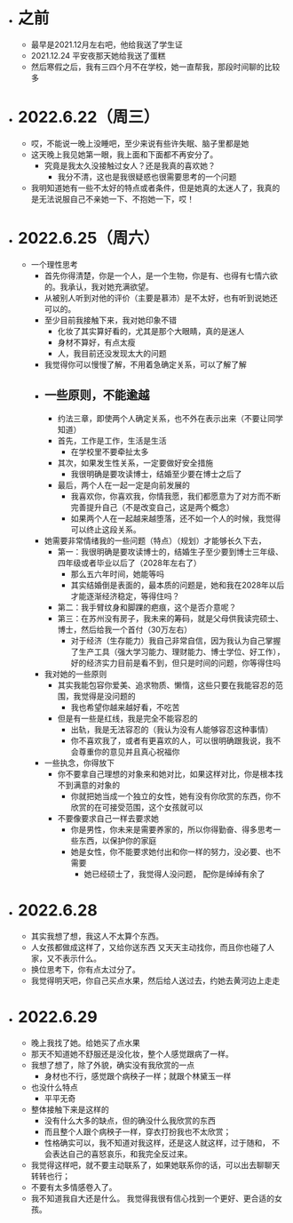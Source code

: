 - # 之前
	- 最早是2021.12月左右吧，他给我送了学生证
	- 2021.12.24 平安夜那天她给我送了蛋糕
	- 然后寒假之后，我有三四个月不在学校，她一直帮我，那段时间聊的比较多 
- # 2022.6.22（周三）
	- 哎，不能说一晚上没睡吧，至少来说有些许失眠、脑子里都是她
	- 这天晚上我见她第一眼，我上面和下面都不再安分了。
		- 究竟是我太久没接触过女人？还是我真的喜欢她？
			- 我分不清，这也是我很疑惑也很需要思考的一个问题
	- 我明知道她有一些不太好的特点或者条件，但是她真的太迷人了，我真的是无法说服自己不亲她一下、不抱她一下，哎！
- # 2022.6.25（周六）
	- 一个理性思考
		- 首先你得清楚，你是一个人，是一个生物，你是有、也得有七情六欲的。我承认，我对她充满欲望。
		- 从被别人听到对他的评价（主要是慕沛）是不太好，也有听到说她还可以的。
		- 至少目前我接触下来，我对她印象不错
			- 化妆了其实算好看的，尤其是那个大眼睛，真的是迷人
			- 身材不算好，有点太瘦
			- 人，我目前还没发现太大的问题
		- 我觉得你可以慢慢了解，不用着急确定关系，可以了解了解
		- ## 一些原则，不能逾越
			- 约法三章，即使两个人确定关系，也不外在表示出来（不要让同学知道）
			- 首先，工作是工作，生活是生活
				- 在学校里不要牵扯太多
			- 其次，如果发生性关系，一定要做好安全措施
				- 我很明确是要攻读博士，结婚至少要在博士之后了
			- 最后，两个人在一起一定是向前发展的
				- 我喜欢你，你喜欢我，你情我愿，我们都愿意为了对方而不断完善提升自己（不是改变自己，这是两个概念）
				- 如果两个人在一起越来越堕落，还不如一个人的时候，我觉得可以终止这段关系。
		- 她需要非常情绪我的一些问题（特点）（规划）才能够长久下去，
			- 第一：我很明确是要攻读博士的，结婚生子至少要到博士三年级、四年级或者毕业以后了（2028年左右了）
				- 那么五六年时间，她能等吗
				- 其实结婚倒是表面的，最本质的问题是，她和我在2028年以后才能逐渐经济稳定，等得住吗？
			- 第二：我手臂纹身和脚踝的疤痕，这个是否介意呢？
			- 第三：在苏州没有房子，我未来的筹码，就是父母供我读完硕士、博士，然后给我一个首付（30万左右）
				- 对于经济（生存能力）我自己非常自信，因为我认为自己掌握了生产工具（强大学习能力、理财能力、博士学位、好工作），好的经济实力目前是看不到，但只是时间的问题，你等得住吗
		- 我对她的一些原则
			- 其实我能包容你爱美、追求物质、懒惰，这些只要在我能容忍的范围，我觉得是没问题的
				- 我也希望你越来越好看，不吃苦
			- 但是有一些是红线，我是完全不能容忍的
				- 出轨，我是无法容忍的（我认为没有人能够容忍这种事情）
				- 你不喜欢我了，或者有更喜欢的人，可以很明确跟我说，我不会尊重你的意见并且真心祝福你
		- 一些执念，你得放下
			- 你不要拿自己理想的对象来和她对比，如果这样对比，你是根本找不到满意的对象的
				- 你就把她当成一个独立的女性，她有没有你欣赏的东西，你不欣赏的在可接受范围，这个女孩就可以
			- 不要像要求自己一样去要求她
				- 你是男性，你未来是需要养家的，所以你得勤奋、得多思考一些东西，以保护你的家庭
				- 她是女性，你不能要求她付出和你一样的努力，没必要、也不需要
					- 她已经硕士了，我觉得人没问题， 配你是绰绰有余了
- # 2022.6.28
	- 其实我想了想，我这人不太算个东西。
	- 人女孩都做成这样了，又给你送东西 又天天主动找你，而且你也碰了人家，又不表示什么。
	- 换位思考下，你有点太过分了。
	- 我觉得明天吧，你自己买点水果，然后给人送过去，约她去黄河边上走走
- # 2022.6.29
	- 晚上我找了她。给她买了点水果
	- 那天不知道她不舒服还是没化妆，整个人感觉跟病了一样。
	- 我想了想了，除了外貌，确实没有我欣赏的一点
		- 身材也不行，感觉跟个病秧子一样；就跟个林黛玉一样
	- 也没什么特点
		- 平平无奇
	- 整体接触下来是这样的
		- 没有什么大多的缺点，但的确没什么我欣赏的东西
		- 而且整个人跟个病秧子一样，穿衣打扮我也不太欣赏；
		- 性格确实可以，我不知道对我这样，还是这人就这样，过于随和， 不会表达自己的喜怒哀乐，和我完全反过来。
	- 我觉得这样吧，就不要主动联系了，如果她联系你的话，可以出去聊聊天转转也行；
	- 不要有太多情感卷入了。
	- 我不知道我自大还是什么。 我觉得我很有信心找到一个更好、更合适的女孩。
